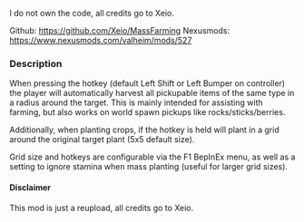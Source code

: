 I do not own the code, all credits go to Xeio.


Github: https://github.com/Xeio/MassFarming
Nexusmods: https://www.nexusmods.com/valheim/mods/527

### Description
When pressing the hotkey (default Left Shift or Left Bumper on controller) the player will automatically harvest all pickupable items of the same type in a radius around the target. This is mainly intended for assisting with farming, but also works on world spawn pickups like rocks/sticks/berries.

Additionally, when planting crops, if the hotkey is held will plant in a grid around the original target plant (5x5 default size).


Grid size and hotkeys are configurable via the F1 BepInEx menu, as well as a setting to ignore stamina when mass planting (useful for larger grid sizes).


#### Disclaimer
This mod is just a reupload, all credits go to Xeio.